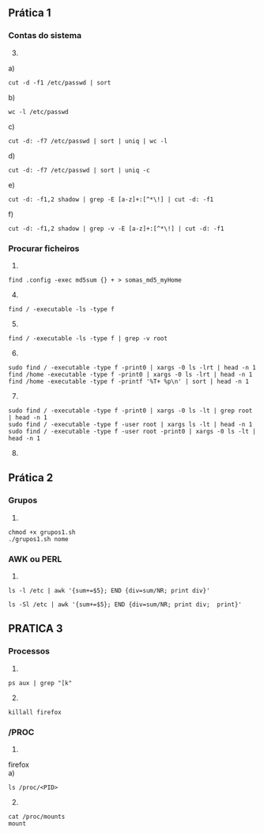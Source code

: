 ## Prática 1
### Contas do sistema
3.
a)

    cut -d -f1 /etc/passwd | sort

b)

    wc -l /etc/passwd

c)

    cut -d: -f7 /etc/passwd | sort | uniq | wc -l

d)

    cut -d: -f7 /etc/passwd | sort | uniq -c

e)
    
    cut -d: -f1,2 shadow | grep -E [a-z]+:[^*\!] | cut -d: -f1

f)
    
    cut -d: -f1,2 shadow | grep -v -E [a-z]+:[^*\!] | cut -d: -f1


### Procurar ficheiros
1)

    
    find .config -exec md5sum {} + > somas_md5_myHome

4)
    

    find / -executable -ls -type f

5)

    
    find / -executable -ls -type f | grep -v root

6)


    sudo find / -executable -type f -print0 | xargs -0 ls -lrt | head -n 1 
    find /home -executable -type f -print0 | xargs -0 ls -lrt | head -n 1
    find /home -executable -type f -printf '%T+ %p\n' | sort | head -n 1

7)


    sudo find / -executable -type f -print0 | xargs -0 ls -lt | grep root | head -n 1
    sudo find / -executable -type f -user root | xargs ls -lt | head -n 1
    sudo find / -executable -type f -user root -print0 | xargs -0 ls -lt | head -n 1 

8)


## Prática 2
### Grupos
1)

    chmod +x grupos1.sh 
    ./grupos1.sh nome

### AWK ou PERL
1)
    

    ls -l /etc | awk '{sum+=$5}; END {div=sum/NR; print div}'

    ls -Sl /etc | awk '{sum+=$5}; END {div=sum/NR; print div;  print}'



## PRATICA 3
### Processos
1)
    

    ps aux | grep "[k"

2)
    

    killall firefox

### /PROC
1)
firefox <br />
a)
    
    ls /proc/<PID>

2)
    
    
    cat /proc/mounts
    mount

